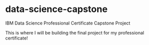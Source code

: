 # data-science-capstone
IBM Data Science Professional Certificate Capstone Project

This is where I will be building the final project for my professional certificate!
